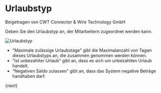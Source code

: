 <!-- add-breadcrumbs -->
# Urlaubstyp
<span class="text-muted contributed-by">Beigetragen von CWT Connector & Wire Technology GmbH</span>

Geben Sie den Urlaubstyp an, der Mitarbeitern zugeordnet werden kann.

<img class="screenshot" alt="Urlaubstyp" src="/docs/assets/img/human-resources/leave-type.png">

* "Maximale zulässige Urlaubstage" gibt die Maximalanzahl von Tagen dieses Urlaubstyps an, die zusammen genommen werden können.
* "Ist unbezahlter Urlaub" gibt an, dass es sich um unbezahlten Urlaub handelt.
* "Negativen Saldo zulassen" gibt an, dass das System negative Beträge handhaben darf.

{next}
